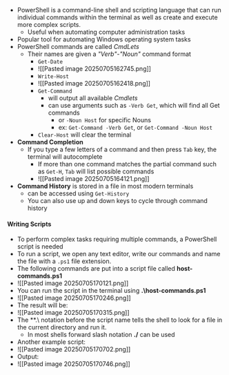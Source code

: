 - PowerShell is a command-line shell and scripting language that can run individual commands within the terminal as well as create and execute more complex scripts.
	- Useful when automating computer administration tasks
- Popular tool for automating Windows operating system tasks
- PowerShell commands are called *CmdLets* 
	- Their names are given a *"Verb"-"Noun"* command format
		- `Get-Date`
		- ![[Pasted image 20250705162745.png]]
		- `Write-Host`
		- ![[Pasted image 20250705162418.png]]
		- `Get-Command` 
			- will output all available *Cmdlets*
			- can use arguments such as `-Verb Get`, which will find all Get commands
				- or `-Noun Host` for specific Nouns
				- ex: `Get-Command -Verb Get`, or `Get-Command -Noun Host`
		- `Clear-Host` will clear the terminal
- **Command Completion**
	- If you type a few letters of a command and then press `Tab` key, the terminal will autocomplete
		- If more than one command matches the partial command such as `Get-H`, `Tab` will list possible commands
		- ![[Pasted image 20250705164121.png]]
- **Command History** is stored in a file in most modern terminals
	- can be accessed using `Get-History` 
	- You can also use up and down keys to cycle through command history
#### Writing Scripts
- To perform complex tasks requiring multiple commands, a PowerShell script is needed
- To run a script, we open any text editor, write our commands and name the file with a `.ps1` file extension. 
- The following commands are put into a script file called **host-commands.ps1**
- ![[Pasted image 20250705170121.png]]
- You can run the script in the terminal using **.\host-commands.ps1**
- ![[Pasted image 20250705170246.png]]
- The result will be:
- ![[Pasted image 20250705170315.png]]
- The **.\ notation before the script name tells the shell to look for a file in the current directory and run it.
	- In most shells forward slash notation **./** can be used
- Another example script:
- ![[Pasted image 20250705170702.png]]
- Output:
- ![[Pasted image 20250705170746.png]]
